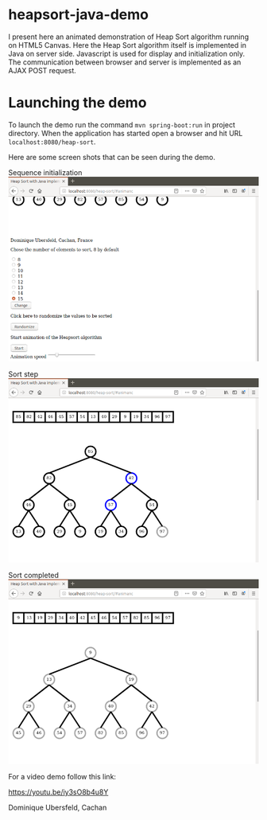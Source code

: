 # heapsort-java-demo
I present here an animated demonstration of Heap Sort algorithm running on HTML5 Canvas. Here the Heap Sort algorithm itself is implemented in Java on server side. Javascript is used for display and initialization only. The communication between browser and server is implemented as an AJAX POST request.


# Launching the demo
To launch the demo run the command `mvn spring-boot:run` in project directory. When the application has started open a browser and hit URL `localhost:8080/heap-sort`.

Here are some screen shots that can be seen during the demo.

Sequence initialization
![alt text](images/initGraph.png "Sequence initialized")

Sort step
![alt text](images/sortStep.png "Sort step")

Sort completed
![alt text](images/sortCompleted.png "Sort completed")

For a video demo follow this link:

https://youtu.be/iy3sO8b4u8Y 


Dominique Ubersfeld, Cachan
